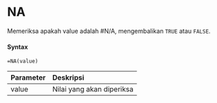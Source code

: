 # NA

Memeriksa apakah value adalah #N/A, mengembalikan `TRUE` atau `FALSE`.

#### Syntax

```text
=NA(value)
```

| Parameter | Deskripsi |
| :--- | :--- |
| value | Nilai yang akan diperiksa |